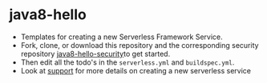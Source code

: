 # java8-hello
- Templates for creating a new Serverless Framework Service.
- Fork, clone, or download this repository and the corresponding security repository [java8-hello-security](https://github.com/pariveda-serverless/java8-hello-security)to get started.
- Then edit all the todo's in the `serverless.yml` and `buildspec.yml`.
- Look at [support](https://github.com/pariveda-serverless/support/tree/master/create-new-service) for more details on creating a new serverless service
